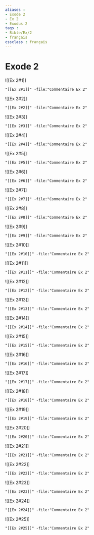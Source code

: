 ```yaml
---
aliases : 
- Exode 2
- Ex 2
- Exodus 2
tags : 
- Bible/Ex/2
- français
cssclass : français
---
```


# Exode 2

![[Ex 2#1]]

```query
"[[Ex 2#1]]" -file:"Commentaire Ex 2"
```

![[Ex 2#2]]

```query
"[[Ex 2#2]]" -file:"Commentaire Ex 2"
```

![[Ex 2#3]]

```query
"[[Ex 2#3]]" -file:"Commentaire Ex 2"
```

![[Ex 2#4]]

```query
"[[Ex 2#4]]" -file:"Commentaire Ex 2"
```

![[Ex 2#5]]

```query
"[[Ex 2#5]]" -file:"Commentaire Ex 2"
```

![[Ex 2#6]]

```query
"[[Ex 2#6]]" -file:"Commentaire Ex 2"
```

![[Ex 2#7]]

```query
"[[Ex 2#7]]" -file:"Commentaire Ex 2"
```

![[Ex 2#8]]

```query
"[[Ex 2#8]]" -file:"Commentaire Ex 2"
```

![[Ex 2#9]]

```query
"[[Ex 2#9]]" -file:"Commentaire Ex 2"
```

![[Ex 2#10]]

```query
"[[Ex 2#10]]" -file:"Commentaire Ex 2"
```

![[Ex 2#11]]

```query
"[[Ex 2#11]]" -file:"Commentaire Ex 2"
```

![[Ex 2#12]]

```query
"[[Ex 2#12]]" -file:"Commentaire Ex 2"
```

![[Ex 2#13]]

```query
"[[Ex 2#13]]" -file:"Commentaire Ex 2"
```

![[Ex 2#14]]

```query
"[[Ex 2#14]]" -file:"Commentaire Ex 2"
```

![[Ex 2#15]]

```query
"[[Ex 2#15]]" -file:"Commentaire Ex 2"
```

![[Ex 2#16]]

```query
"[[Ex 2#16]]" -file:"Commentaire Ex 2"
```

![[Ex 2#17]]

```query
"[[Ex 2#17]]" -file:"Commentaire Ex 2"
```

![[Ex 2#18]]

```query
"[[Ex 2#18]]" -file:"Commentaire Ex 2"
```

![[Ex 2#19]]

```query
"[[Ex 2#19]]" -file:"Commentaire Ex 2"
```

![[Ex 2#20]]

```query
"[[Ex 2#20]]" -file:"Commentaire Ex 2"
```

![[Ex 2#21]]

```query
"[[Ex 2#21]]" -file:"Commentaire Ex 2"
```

![[Ex 2#22]]

```query
"[[Ex 2#22]]" -file:"Commentaire Ex 2"
```

![[Ex 2#23]]

```query
"[[Ex 2#23]]" -file:"Commentaire Ex 2"
```

![[Ex 2#24]]

```query
"[[Ex 2#24]]" -file:"Commentaire Ex 2"
```

![[Ex 2#25]]

```query
"[[Ex 2#25]]" -file:"Commentaire Ex 2"
```

